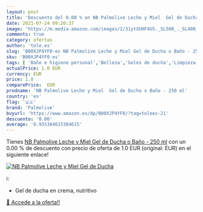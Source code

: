 ```yaml
---
layout: post
title: 'Descuento del 0.00 % en NB Palmolive Leche y Miel  Gel de Ducha '
date: 2021-07-24 09:20:37
image: 'https://m.media-amazon.com/images/I/31ytXUHF4US._SL500_._SL400_.jpg'
comments: true
category: ofertas
author: 'tole.es'
slug: 'B00XJP4YF0-es NB Palmolive Leche y Miel Gel de Ducha o Baño - 250 ml'
sku: 'B00XJP4YF0-es'
tags: [ 'Baño e higiene personal','Belleza','Geles de ducha','Limpieza personal','de','ducha','gel','palmolive', ]
actualPrice: 1.0 EUR
currency: EUR
price: 1.0
comparePrice:  EUR
prodname: 'NB Palmolive Leche y Miel  Gel de Ducha o Baño - 250 ml'
country: 'es'
flag: '🇪🇸'
brand: 'Palmolive'
buyurl: 'https://www.amazon.es/dp/B00XJP4YF0/?tag=tolees-21'
descuento: '0.00'
average: '0.935384615384615'
---
```


Tienes [NB Palmolive Leche y Miel  Gel de Ducha o Baño - 250 ml](https://www.amazon.es/dp/B00XJP4YF0/?tag=tolees-21) con un 0.00 % de descuento con precio de oferta de 1.0 EUR (original:  EUR) en el siguiente enlace!

[![NB Palmolive Leche y Miel  Gel de Ducha ](https://m.media-amazon.com/images/I/31ytXUHF4US._SL500_._SL400_.jpg)](https://www.amazon.es/dp/B00XJP4YF0/?tag=tolees-21)

ℹ️:

- Gel de ducha en crema, nutritivo

[🛒 Accede a la oferta!!](https://www.amazon.es/dp/B00XJP4YF0/?tag=tolees-21)
